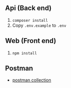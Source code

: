 ## Api (Back end)

1. ```composer install```
2. Copy ```.env.example``` to ```.env```

## Web (Front end)
1. ```npm install```


## Postman
- [postman collection](https://github.com/Mirxan/schedule-test/tree/main/apps/schedule-test/api/postman)

